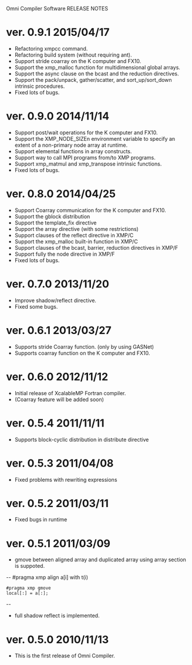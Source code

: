 Omni Compiler Software RELEASE NOTES

# ver. 0.9.1      2015/04/17
* Refactoring xmpcc command.
* Refactoring build system (without requiring ant).
* Support stride coarray on the K computer and FX10.
* Support the xmp_malloc function for multidimensional global arrays.
* Support the async clause on the bcast and the reduction directives.
* Support the pack/unpack, gather/scatter, and sort_up/sort_down intrinsic procedures.
* Fixed lots of bugs.

# ver. 0.9.0      2014/11/14
* Support post/wait operations for the K computer and FX10.
* Support the XMP_NODE_SIZEn environment variable to specify an extent of a non-primary
  node array at runtime.
* Support elemental functions in array constructs.
* Support way to call MPI programs from/to XMP programs.
* Support xmp_matmul and xmp_transpose intrinsic functions.
* Fixed lots of bugs.

# ver. 0.8.0      2014/04/25
* Support Coarray communication for the K computer and FX10.
* Support the gblock distribution
* Support the template_fix directive
* Support the array directive (with some restrictions)
* Support clauses of the reflect directive in XMP/C
* Support the xmp_malloc built-in function in XMP/C
* Support clauses of the bcast, barrier, reduction directives in XMP/F
* Support fully the node directive in XMP/F
* Fixed lots of bugs.

# ver. 0.7.0      2013/11/20
* Improve shadow/reflect directive.
* Fixed some bugs.

# ver. 0.6.1      2013/03/27
* Supports stride Coarray function. (only by using GASNet)
* Supports coarray function on the K computer and FX10.

# ver. 0.6.0      2012/11/12
* Initial release of XcalableMP Fortran compiler.
* (Coarray feature will be added soon)

# ver. 0.5.4      2011/11/11
* Supports block-cyclic distribution in distribute directive

# ver. 0.5.3      2011/04/08
* Fixed problems with rewriting expressions

# ver. 0.5.2      2011/03/11
* Fixed bugs in runtime

# ver. 0.5.1      2011/03/09
* gmove between aligned array and duplicated array using array section is suppoted.

--
    #pragma xmp align a[i] with t(i)

    #pragma xmp gmove
    local[:] = a[:];
--

* full shadow reflect is implemented.

# ver. 0.5.0	2010/11/13
* This is the first release of Omni Compiler.
